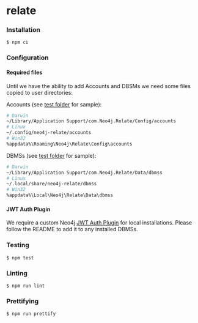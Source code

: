 # relate

### Installation
```
$ npm ci
```

### Configuration

#### Required files
Until we have the ability to add Accounts and DBSMs we need some files copied to user directories:

Accounts (see [test folder](./e2e/fixtures/config/neo4j-relate/accounts) for sample):
```sh
# Darwin
~/Library/Application Support/com.Neo4j.Relate/Config/accounts
# Linux
~/.config/neo4j-relate/accounts
# Win32
%appdata%\Roaming\Neo4j\Relate\Config\accounts
```

DBMSs (see [test folder](./e2e/fixtures/data/neo4j-relate/dbmss) for sample):
```sh
# Darwin
~/Library/Application Support/com.Neo4j.Relate/Data/dbmss
# Linux
~/.local/share/neo4j-relate/dbmss
# Win32
%appdata%\Local\Neo4j\Relate\Data\dbmss
```

#### JWT Auth Plugin
We require a custom Neo4j [JWT Auth Plugin](https://github.com/neo-technology/neo4j-jwt-addon) for local installations.
Please follow the README to add it to any installed DBMSs.

### Testing
```
$ npm test
```

### Linting
```
$ npm run lint
```

### Prettifying
```
$ npm run prettify
```
